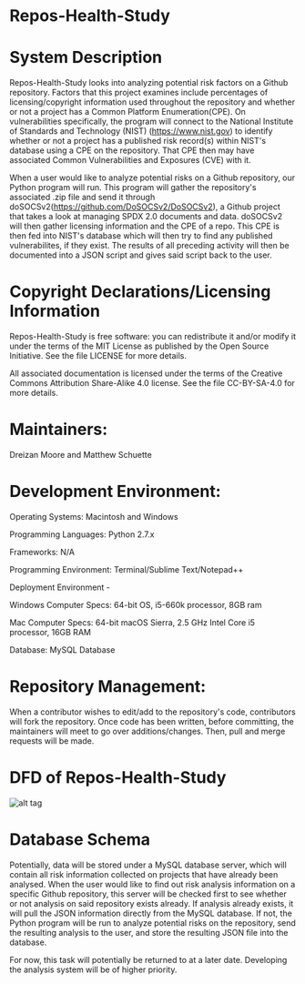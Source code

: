 # Repos-Health-Study

# System Description
Repos-Health-Study looks into analyzing potential risk factors on a Github repository. Factors that this project examines include percentages of licensing/copyright information used throughout the repository and whether or not a project has a Common Platform Enumeration(CPE). On vulnerabilities specifically, the program will connect to the National Institute of Standards and Technology (NIST) (https://www.nist.gov) to identify whether or not a project has a published risk record(s) within NIST's database using a CPE on the repository. That CPE then may have associated Common Vulnerabilities and Exposures (CVE) with it.

When a user would like to analyze potential risks on a Github repository, our Python program will run. This program will gather the repository's associated .zip file and send it through doSOCSv2(https://github.com/DoSOCSv2/DoSOCSv2), a Github project that takes a look at managing SPDX 2.0 documents and data. doSOCSv2 will then gather licensing information and the CPE of a repo. This CPE is then fed into NIST's database which will then try to find any published vulnerabilites, if they exist. The results of all preceding activity will then be documented into a JSON script and gives said script back to the user.

# Copyright Declarations/Licensing Information
Repos-Health-Study is free software: you can redistribute it and/or modify it under the terms of the MIT License as published by the Open Source Initiative. See the file LICENSE for more details.

All associated documentation is licensed under the terms of the Creative Commons Attribution Share-Alike 4.0 license. See the file CC-BY-SA-4.0 for more details.

# Maintainers: 
Dreizan Moore and Matthew Schuette

# Development Environment:
Operating Systems: Macintosh and Windows
    
Programming Languages: Python 2.7.x
    
Frameworks: N/A
    
Programming Environment: Terminal/Sublime Text/Notepad++
    
Deployment Environment - 

Windows Computer Specs: 64-bit OS, i5-660k processor, 8GB ram

Mac Computer Specs: 64-bit macOS Sierra, 2.5 GHz Intel Core i5 processor, 16GB RAM

Database: MySQL Database

# Repository Management: 
When a contributor wishes to edit/add to the repository's code, contributors will fork the repository. Once code has been written, before committing, the maintainers will meet to go over additions/changes. Then, pull and merge requests will be made.

# DFD of Repos-Health-Study
![alt tag](https://github.com/Dreizan/Repos-Health-Study/blob/dev/RepoHealthDFD.PNG?raw=true)

# Database Schema
Potentially, data will be stored under a MySQL database server, which will contain all risk information collected on projects that have already been analysed. When the user would like to find out risk analysis information on a specific Github repository, this server will be checked first to see whether or not analysis on said repository exists already. If analysis already exists, it will pull the JSON information directly from the MySQL database. If not, the Python program will be run to analyze potential risks on the repository, send the resulting analysis to the user, and store the resulting JSON file into the database.

For now, this task will potentially be returned to at a later date. Developing the analysis system will be of higher priority.
